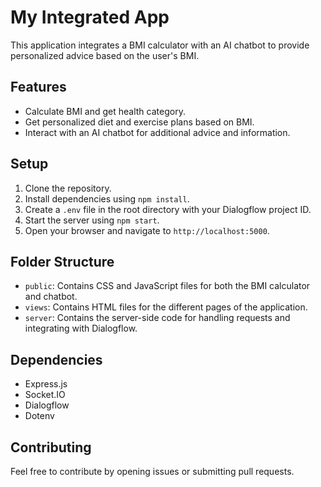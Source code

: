 # My Integrated App

This application integrates a BMI calculator with an AI chatbot to provide personalized advice based on the user's BMI.

## Features

- Calculate BMI and get health category.
- Get personalized diet and exercise plans based on BMI.
- Interact with an AI chatbot for additional advice and information.

## Setup

1. Clone the repository.
2. Install dependencies using `npm install`.
3. Create a `.env` file in the root directory with your Dialogflow project ID.
4. Start the server using `npm start`.
5. Open your browser and navigate to `http://localhost:5000`.

## Folder Structure

- `public`: Contains CSS and JavaScript files for both the BMI calculator and chatbot.
- `views`: Contains HTML files for the different pages of the application.
- `server`: Contains the server-side code for handling requests and integrating with Dialogflow.

## Dependencies

- Express.js
- Socket.IO
- Dialogflow
- Dotenv

## Contributing

Feel free to contribute by opening issues or submitting pull requests.

